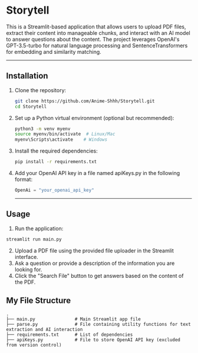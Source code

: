 # Storytell

This is a Streamlit-based application that allows users to upload PDF files, extract their content into manageable chunks, and interact with an AI model to answer questions about the content. The project leverages OpenAI's GPT-3.5-turbo for natural language processing and SentenceTransformers for embedding and similarity matching.

---

## Installation

1. Clone the repository:
   ```bash
   git clone https://github.com/Anime-Shhh/Storytell.git
   cd Storytell
   ```
2. Set up a Python virtual environment (optional but recommended):
   ```bash
   python3 -m venv myenv
   source myenv/bin/activate  # Linux/Mac
   myenv\Scripts\activate    # Windows
   ```
3. Install the required dependencies:
   ```bash
   pip install -r requirements.txt
   ```
4. Add your OpenAI API key in a file named apiKeys.py in the following format:
   ```python
   OpenAi = "your_openai_api_key"
   ```
   
   ---

## Usage
1. Run the application:
  ```bash
  streamlit run main.py
  ```
2. Upload a PDF file using the provided file uploader in the Streamlit interface.
3. Ask a question or provide a description of the information you are looking for.
4. Click the "Search File" button to get answers based on the content of the PDF.

## My File Structure
```
.
├── main.py               # Main Streamlit app file
├── parse.py              # File containing utility functions for text extraction and AI interaction
├── requirements.txt      # List of dependencies
├── apiKeys.py            # File to store OpenAI API key (excluded from version control)

```
